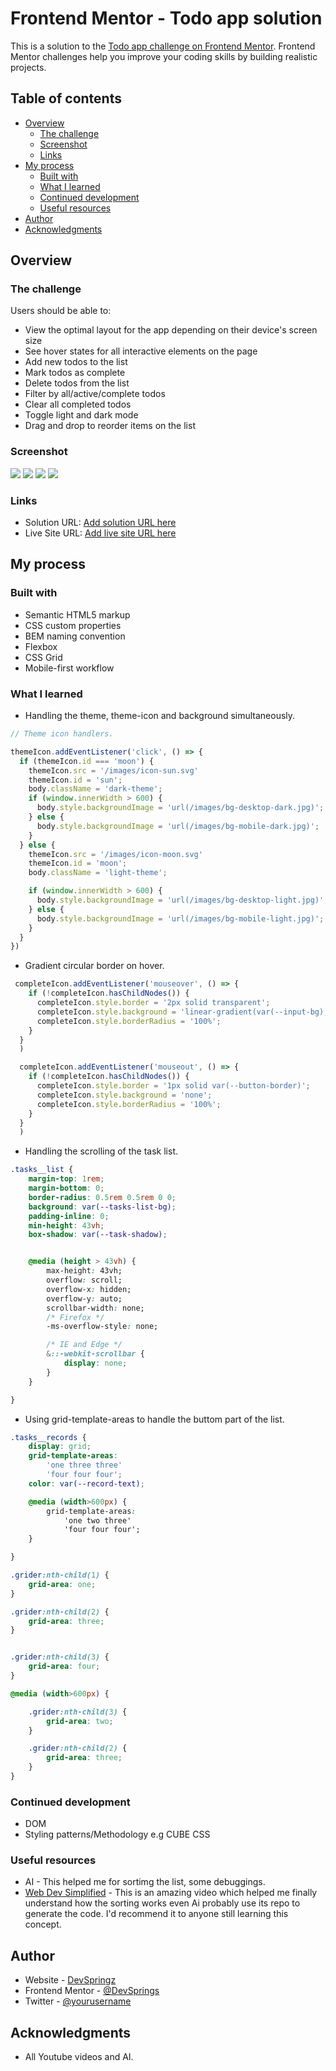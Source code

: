 # Frontend Mentor - Todo app solution

This is a solution to the [Todo app challenge on Frontend Mentor](https://www.frontendmentor.io/challenges/todo-app-Su1_KokOW). Frontend Mentor challenges help you improve your coding skills by building realistic projects. 

## Table of contents

- [Overview](#overview)
  - [The challenge](#the-challenge)
  - [Screenshot](#screenshot)
  - [Links](#links)
- [My process](#my-process)
  - [Built with](#built-with)
  - [What I learned](#what-i-learned)
  - [Continued development](#continued-development)
  - [Useful resources](#useful-resources)
- [Author](#author)
- [Acknowledgments](#acknowledgments)


## Overview

### The challenge

Users should be able to:

- View the optimal layout for the app depending on their device's screen size
- See hover states for all interactive elements on the page
- Add new todos to the list
- Mark todos as complete
- Delete todos from the list
- Filter by all/active/complete todos
- Clear all completed todos
- Toggle light and dark mode
- Drag and drop to reorder items on the list

### Screenshot

![](./screenshots/Screenshot%202025-08-18%20at%2016-08-27%20Frontend%20Mentor%20Todo%20app.png)
![](./screenshots/Screenshot%202025-08-18%20at%2016-06-43%20Frontend%20Mentor%20Todo%20app.png)
![](./screenshots/Screenshot%202025-08-18%20at%2016-05-59%20Frontend%20Mentor%20Todo%20app.png)
![](./screenshots/Screenshot%202025-08-18%20at%2016-06-17%20Frontend%20Mentor%20Todo%20app.png)


### Links

- Solution URL: [Add solution URL here](https://your-solution-url.com)
- Live Site URL: [Add live site URL here](https://your-live-site-url.com)

## My process

### Built with

- Semantic HTML5 markup
- CSS custom properties
- BEM naming convention
- Flexbox
- CSS Grid
- Mobile-first workflow


### What I learned

- Handling the theme, theme-icon and background simultaneously.

```js
// Theme icon handlers.

themeIcon.addEventListener('click', () => {
  if (themeIcon.id === 'moon') {
    themeIcon.src = '/images/icon-sun.svg'
    themeIcon.id = 'sun';
    body.className = 'dark-theme';
    if (window.innerWidth > 600) {
      body.style.backgroundImage = 'url(/images/bg-desktop-dark.jpg)';
    } else {
      body.style.backgroundImage = 'url(/images/bg-mobile-dark.jpg)';
    }
  } else {
    themeIcon.src = '/images/icon-moon.svg'
    themeIcon.id = 'moon';
    body.className = 'light-theme';

    if (window.innerWidth > 600) {
      body.style.backgroundImage = 'url(/images/bg-desktop-light.jpg)';
    } else {
      body.style.backgroundImage = 'url(/images/bg-mobile-light.jpg)';
    }
  }
})
```
- Gradient circular border on hover.

```js
 completeIcon.addEventListener('mouseover', () => {
    if (!completeIcon.hasChildNodes()) {
      completeIcon.style.border = '2px solid transparent';
      completeIcon.style.background = 'linear-gradient(var(--input-bg), var(--input-bg)) padding-box, linear-gradient(45deg, hsl(192, 100%, 67%), hsl(280, 87%, 65%)) border-box';
      completeIcon.style.borderRadius = '100%';
    }
  }
  )

  completeIcon.addEventListener('mouseout', () => {
    if (!completeIcon.hasChildNodes()) {
      completeIcon.style.border = '1px solid var(--button-border)';
      completeIcon.style.background = 'none';
      completeIcon.style.borderRadius = '100%';
    }
  }
  )
```
- Handling the scrolling of the task list.
```css
.tasks__list {
    margin-top: 1rem;
    margin-bottom: 0;
    border-radius: 0.5rem 0.5rem 0 0;
    background: var(--tasks-list-bg);
    padding-inline: 0;
    min-height: 43vh;
    box-shadow: var(--task-shadow);


    @media (height > 43vh) {
        max-height: 43vh;
        overflow: scroll;
        overflow-x: hidden;
        overflow-y: auto;
        scrollbar-width: none;
        /* Firefox */
        -ms-overflow-style: none;

        /* IE and Edge */
        &::-webkit-scrollbar {
            display: none;
        }
    }

}
```
- Using grid-template-areas to handle the buttom part of the list.

```css
.tasks__records {
    display: grid;
    grid-template-areas:
        'one three three'
        'four four four';
    color: var(--record-text);

    @media (width>600px) {
        grid-template-areas:
            'one two three'
            'four four four';
    }

}

.grider:nth-child(1) {
    grid-area: one;
}

.grider:nth-child(2) {
    grid-area: three;
}


.grider:nth-child(3) {
    grid-area: four;
}

@media (width>600px) {

    .grider:nth-child(3) {
        grid-area: two;
    }

    .grider:nth-child(2) {
        grid-area: three;
    }
}
```

### Continued development

- DOM
- Styling patterns/Methodology e.g CUBE CSS


### Useful resources

- AI - This helped me for sortimg the list, some debuggings. 
- [Web Dev Simplified](https://www.example.com) - This is an amazing video which helped me finally understand how the sorting works even Ai probably use its repo to generate the code. I'd recommend it to anyone still learning this concept.


## Author

- Website - [DevSpringz](https://www.your-site.com)
- Frontend Mentor - [@DevSprings](https://www.frontendmentor.io/profile/yourusername)
- Twitter - [@yourusername](https://www.twitter.com/yourusername)

## Acknowledgments

- All Youtube videos and AI.
